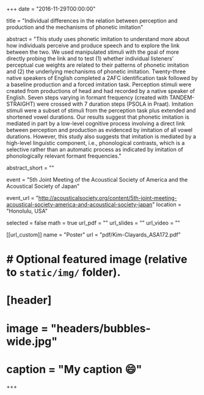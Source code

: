 +++
date = "2016-11-29T00:00:00"

title = "Individual differences in the relation between perception and production and the mechanisms of phonetic imitation"

abstract = "This study uses phonetic imitation to understand more about how individuals perceive and produce speech and to explore the link between the two. We used manipulated stimuli with the goal of more directly probing the link and to test (1) whether individual listeners’ perceptual cue weights are related to their patterns of phonetic imitation and (2) the underlying mechanisms of phonetic imitation. Twenty-three native speakers of English completed a 2AFC identification task followed by a baseline production and a forced imitation task. Perception stimuli were created from productions of head and had recorded by a native speaker of English. Seven steps varying in formant frequency (created with TANDEM-STRAIGHT) were crossed with 7 duration steps (PSOLA in Praat). Imitation stimuli were a subset of stimuli from the perception task plus extended and shortened vowel durations. Our results suggest that phonetic imitation is mediated in part by a low-level cognitive process involving a direct link between perception and production as evidenced by imitation of all vowel durations. However, this study also suggests that imitation is mediated by a high-level linguistic component, i.e., phonological contrasts, which is a selective rather than an automatic process as indicated by imitation of phonologically relevant formant frequencies."

abstract_short = ""

event = "5th Joint Meeting of the Acoustical Society of America and the Acoustical Society of Japan"

event_url = "http://acousticalsociety.org/content/5th-joint-meeting-acoustical-society-america-and-acoustical-society-japan"
location = "Honolulu, USA"

selected = false
math = true
url_pdf = ""
url_slides = ""
url_video = ""

[[url_custom]]
name = "Poster"
url = "pdf/Kim-Clayards_ASA172.pdf"

# # Optional featured image (relative to `static/img/` folder).
# [header]
# image = "headers/bubbles-wide.jpg"
# caption = "My caption :smile:"

+++
